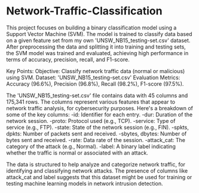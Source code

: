 # Network-Traffic-Classification
This project focuses on building a binary classification model using a Support Vector Machine (SVM). The model is trained to classify data based on a given feature set from my own 'UNSW_NB15_testing-set.csv' dataset. After preprocessing the data and splitting it into training and testing sets, the SVM model was trained and evaluated, achieving high performance in terms of accuracy, precision, recall, and F1-score.

Key Points:
Objective: Classify network traffic data (normal or malicious) using SVM.
Dataset: 'UNSW_NB15_testing-set.csv'
Evaluation Metrics: Accuracy (96.6%), Precision (96.8%), Recall (98.2%), F1-score (97.5%).

The 'UNSW_NB15_testing-set.csv' file contains data with 45 columns and 175,341 rows. The columns represent various features that appear to network traffic analysis, for cybersecurity purposes. Here's a breakdown of some of the key columns:
-id: Identifier for each entry.
-dur: Duration of the network session.
-proto: Protocol used (e.g., TCP).
-service: Type of service (e.g., FTP).
-state: State of the network session (e.g., FIN).
-spkts, dpkts: Number of packets sent and received.
-sbytes, dbytes: Number of bytes sent and received.
-rate: Data rate of the session.
-attack_cat: The category of the attack (e.g., Normal).
-label: A binary label indicating whether the traffic is normal or associated with an attack.

The data is structured to help analyze and categorize network traffic, for identifying and classifying network attacks. The presence of columns like attack_cat and label suggests that this dataset might be used for training or testing machine learning models in network intrusion detection.
